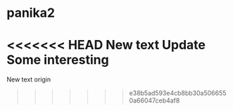 # panika2
<<<<<<< HEAD
New text
Update 
Some interesting
=======
New text origin
>>>>>>> e38b5ad593e4cb8bb30a5066550a66047ceb4af8
